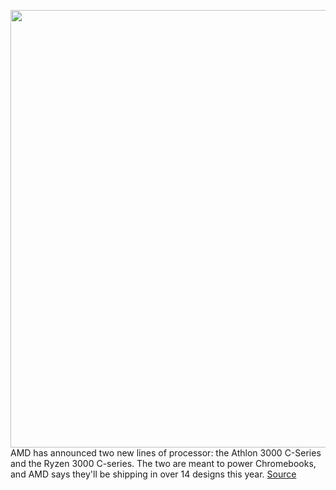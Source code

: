 <img src='https://cdn.vox-cdn.com/thumbor/fYZi1ZnDkh5O8AZp1netYGRVrUA=/0x0:5120x2880/1200x800/filters:focal(2151x1031:2969x1849)/cdn.vox-cdn.com/uploads/chorus_image/image/67448235/Athlon_3.0.jpg' width='700px' /><br/>
AMD has announced two new lines of processor: the Athlon 3000 C-Series and the Ryzen 3000 C-series. The two are meant to power Chromebooks, and AMD says they'll be shipping in over 14 designs this year.
<a href='https://www.theverge.com/2020/9/22/21449826/amd-athlon-ryzen-3000-c-series-processors-chromebooks'> Source <a/>